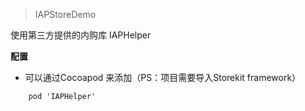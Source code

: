 >IAPStoreDemo

使用第三方提供的内购库 IAPHelper

**配置**
- 可以通过Cocoapod 来添加（PS：项目需要导入Storekit framework）
```
    pod 'IAPHelper'
```

